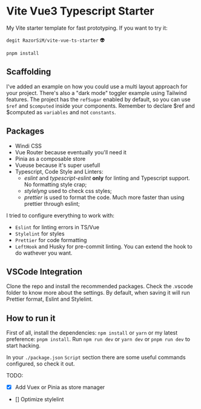 # Vite Vue3 Typescript Starter

My Vite starter template for fast prototyping. If you want to try it:

`degit RazorSiM/vite-vue-ts-starter` 👽

`pnpm install`

## Scaffolding

I've added an example on how you could use a multi layout approach for your project. There's also a "dark mode" toggler example using Tailwind features.
The project has the `refSugar` enabled by default, so you can use `$ref` and `$computed` inside your components. Remember to declare $ref and $computed as `variables` and not `constants`.

## Packages

- Windi CSS
- Vue Router because eventually you'll need it
- Pinia as a composable store
- Vueuse because it's super usefull
- Typescript, Code Style and Linters:
  - _eslint_ and _typescript-eslint_ **only** for linting and Typescript support. No formatting style crap;
  - _stylelyng_ used to check css styles;
  - _prettier_ is used to format the code. Much more faster than using prettier through eslint;

I tried to configure everything to work with:

- `Eslint` for linting errors in TS/Vue
- `Stylelint` for styles
- `Prettier` for code formatting
- `LeftHook` and Husky for pre-commit linting. You can extend the hook to do wathever you want.

## VSCode Integration

Clone the repo and install the recommended packages. Check the .vscode folder to know more about the settings. By default, when saving it will run Prettier format, Eslint and Stylelint.

## How to run it

First of all, install the dependencies: `npm install` or `yarn` or my latest preference: `pnpm install`.
Run `npm run dev` or `yarn dev` or `pnpm run dev` to start hacking.

In your `./package.json` `Script` section there are some useful commands configured, so check it out.

TODO:

- [x] Add Vuex or Pinia as store manager
- [] Optimize stylelint
